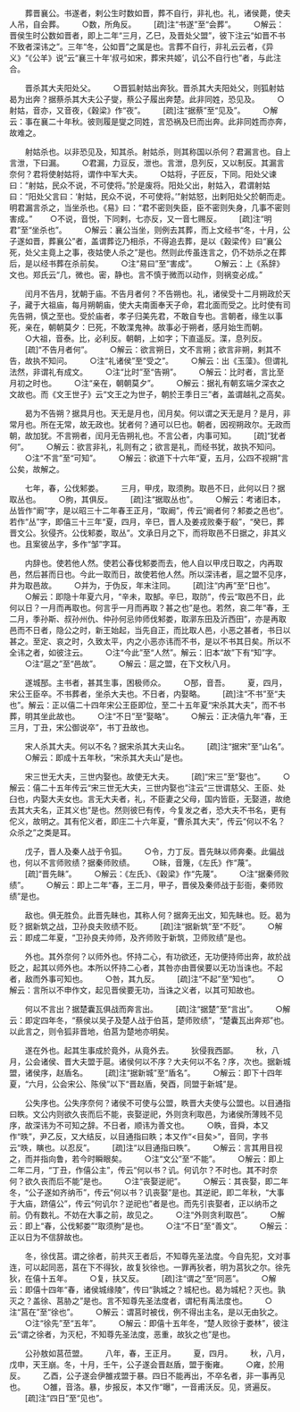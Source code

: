 <!-- { "loadSidebar": true } -->
　　葬晋襄公。书遂者，剌公生时数如晋，葬不自行，非礼也。礼，诸侯薨，使夫人吊，自会葬。
　　○数，所角反。
　　[疏]注“书遂”至“会葬”。
　　○解云：晋侯生时公数如晋者，即上二年“三月，乙巳，及晋处父盟”，彼下注云“如晋不书不致者深讳之”。三年“冬，公如晋”之属是也。言葬不自行，非礼云云者，《异义》“《公羊》说”云“襄三十年‘叔弓如宋，葬宋共姬’，讥公不自行也”者，与此注合。

　　晋杀其大夫阳处父。
　　○晋狐射姑出奔狄。晋杀其大夫阳处父，则狐射姑曷为出奔？据蔡杀其大夫公子燮，蔡公子履出奔楚。此非同姓，恐见及。
　　○射姑，音亦，又音夜，《穀梁》作“夜”。
　　[疏]注“据蔡”至“见及”。
　　○解云：事在襄二十年秋。彼则履是燮之同姓，言恐祸及巳而出奔。此非同姓而亦奔，故难之。

　　射姑杀也。以非恐见及，知其杀。射姑杀，则其称国以杀何？君漏言也。自上言泄，下曰漏。
　　○君漏，力豆反，泄也。言泄，息列反，又以制反。其漏言奈何？君将使射姑将，谓作中军大夫。
　　○姑将，子匠反，下同。阳处父谏曰：“射姑，民众不说，不可使将。”於是废将。阳处父出，射姑入，君谓射姑曰：“阳处父言曰：‘射姑，民众不说，不可使将。’”射姑怒，出剌阳处父於朝而走。明君漏言杀之，当坐杀也。《易》曰：“君不密则失臣，臣不密则失身，几事不密则害成。”
　　○不说，音悦，下同剌，七亦反，又一音七赐反。
　　[疏]注“明君”至“坐杀也”。
　　○解云：襄公当坐，则例去其葬，而上文经书“冬，十月，公子遂如晋，葬襄公”者，盖谓葬讫乃相杀，不得追去葬，是以《穀梁传》曰“襄公死，处父主竟上之事，夜姑使人杀之”是也。然则此传虽连言之，仍不妨杀之在葬后，是以经书葬在杀前矣。
　　○注“易曰”至“害成”。
　　○解云：上《系辞》文也。郑氏云“几，微也。密，静也。言不慎于微而以动作，则祸变必成。”

　　闰月不告月，犹朝于庙。不告月者何？不告朔也。礼，诸侯受十二月朔政於天子，藏于大祖庙，每月朔朝庙，使大夫南面奉天子命，君北面而受之。比时使有司先告朔，慎之至也。受於庙者，孝子归美先君，不敢自专也。言朝者，缘生以事死，亲在，朝朝莫夕：巳死，不敢渫鬼神。故事必于朔者，感月始生而朝。
　　○大祖，音泰。比，必利反。朝朝，上如字；下直遥反。渫，息列反。
　　[疏]“不告月者何”。
　　○解云：欲言朔日，文不言朔；欲言非朔，剌其不告，故执不知问。
　　○注“礼诸侯”至“受之”。
　　○解云：出《玉藻》。但谓礼法然，非谓礼有成文。
　　○注“比时”至“告朔”。
　　○解云：比时者，言比至月初之时也。
　　○注“亲在，朝朝莫夕”。
　　○解云：据礼有朝玄端夕深衣之文故也。而《文王世子》云“文王之为世子，朝於王季日三”者，盖谓越礼之高矣。

　　曷为不告朔？据具月也。天无是月也，闰月矣。何以谓之天无是月？是月，非常月也。所在无常，故无政也。犹者何？通可以巳也。朝者，因视朔政尔。无政而朝，故加犹。不言朔者，闰月无告朔礼也。不言公者，内事可知。
　　[疏]“犹者何”。
　　○解云：欲言非礼，礼则有之；欲言是礼，而经书犹，故执不知问。
　　○注“不言”至“可知”。
　　○解云：欲道下十六年“夏，五月，公四不视朔”言公矣，故解之。

　　七年，春，公伐邾娄。
　　三月，甲戌，取须朐。取邑不日，此何以日？据取丛也。
　　○朐，其俱反。
　　[疏]注“据取丛也”。
　　○解云：考诸旧本，丛皆作“阚”字，是以昭三十二年春王正月，“取阚”，传云“阚者何？邾娄之邑也”。若作“丛”字，即僖三十三年“夏，四月，辛巳，晋人及姜戎败秦于殽”，“癸巳，葬晋文公。狄侵齐。公伐邾娄，取丛”。文承日月之下，而将取邑不日据之，非其义也。且案彼丛字，多作“邹”字耳。

　　内辞也。使若他人然。使若公春伐邾娄而去，他人自以甲戌日取之，内再取邑，然后甚而日也。今此一取而日，故使若他人然。所以深讳者，扈之盟不见序，井为取邑故。
　　○并为，于伪反，年末注同。
　　[疏]注“内再”至“日也”。
　　○解云：即隐十年夏六月，“辛未，取郜。辛巳，取防”，传云“取邑不日，此何以日？一月而再取也。何言乎一月而再取？甚之也”是也。若然，哀二年“春，王二月，季孙斯、叔孙州仇、仲孙何忌帅师伐邾娄，取漷东田及沂西田”，亦是再取邑而不日者，隐公之时，新王始起，当先自正，而比取人邑，小恶之甚者，书日以甚之。至定、哀之时，久致太平，内之小恶亦讳而不书，是以不书其日矣。所以不全讳之者，如彼注云。
　　○注“今此”至“人然”。解云：旧本“故”下有“知”字。
　　○注“扈之”至“邑故”。
　　○解云：扈之盟，在下文秋八月。

　　遂城郚。主书者，甚其生事，困极师众。
　　○郚，音吾。
　　夏，四月，宋公王臣卒。不书葬者，坐杀大夫也。不日者，内娶略。
　　[疏]注“不书”至“夫也”。解云：正以僖二十四年宋公王臣即位，至二十五年夏“宋杀其大夫”，而不书葬，明其坐此故也。
　　○注“不日”至“娶略”。
　　○解云：正决僖九年“春，王三月，丁丑，宋公御说卒”，书丁丑故也。

　　宋人杀其大夫。何以不名？据宋杀其大夫山名。
　　[疏]注“据宋”至“山名”。
　　○解云：即成十五年秋，“宋杀其大夫山”是也。

　　宋三世无大夫，三世内娶也。故使无大夫。
　　[疏]“宋三”至“娶也”。
　　○解云：僖二十五年传云“宋三世无大夫，三世内娶也”注云“三世谓慈父、王臣、处臼也，内娶大夫女也。言无大夫者，礼，不臣妻之父母，国内皆臣，无娶道，故绝去其大夫名，正其义也”是也。然则彼巳有传，今复发之者，恐大夫不书名，更有佗义，故明之。其有佗义者，即庄二十六年夏，“曹杀其大夫”，传云“何以不名？众杀之”之类是耳。

　　戊子，晋人及秦人战于令狐。
　　○令，力丁反。晋先眛以师奔秦。此偏战也，何以不言师败绩？据秦师败绩。
　　○眛，音篾，《左氏》作“蔑”。
　　[疏]“晋先眛”。
　　○解云：《左氏》、《穀梁》作“先蔑”。
　　○注“据秦师败绩”。
　　○解云：即上二年“春，王二月，甲子，晋侯及秦师战于彭衙，秦师败绩”是也。

　　敌也。俱无胜负。此晋先眛也，其称人何？据奔无出文，知先眛也。贬。曷为贬？据新筑之战，卫孙良夫败绩不贬。
　　[疏]注“据新筑”至“不贬”。
　　○解云：即成二年夏，“卫孙良夫帅师，及齐师败于新筑，卫师败绩”是也。

　　外也。其外奈何？以师外也。怀持二心，有功欲还，无功便持师出奔，故於战贬之，起其以师外也。本所以怀持二心者，其咎亦由晋侯要以无功当诛也。不起者，敌而外事可知也。
　　○咎，其九反。
　　[疏]注“不起”至“知也”。
　　○解云：言所以不申作文，起见晋侯要无功，当诛之义者，以其可知故也。

　　何以不言出？据楚囊瓦俱战而奔言出。
　　[疏]注“据楚”至“言出”。
　　○解云：即定四年冬，“蔡侯以吴子及楚人战于伯莒，楚师败绩”，“楚囊瓦出奔郑”也。以此言之，则令狐非晋地，伯莒为楚地亦明矣。

　　遂在外也。起其生事成於竟外，从竟外去。
　　狄侵我西鄙。
　　秋，八月，公会诸侯、晋大夫盟于扈。诸侯何以不序？大夫何以不名？序，次也。据新城盟，诸侯序，赵盾名。
　　[疏]注“据新城”至“盾名”。
　　○解云：即下十四年夏，“六月，公会宋公、陈侯”以下“晋赵盾，癸酉，同盟于新城”是。

　　公失序也。公失序奈何？诸侯不可使与公盟，眣晋大夫使与公盟也。以目通指曰眣。文公内则欲久丧而后不能，丧娶逆祀，外则贪利取邑，为诸侯所薄贱不见序，故深讳为不可知之辞。不日者，顺讳为善文也。
　　○眣，音舜，本又作“昳”，尹乙反，又大结反，以目通指曰眣；本又作“<目矣>”，音同，字书云“昳，瞚也。以忍反”。
　　[疏]注“以目通指曰眣”。
　　○解云：言其用目视之，而并指向鲁，若今时瞬眼矣。
　　○注“文公”至“不能”。
　　○解云：即上二年二月，“丁丑，作僖公主”，传云“何以书？讥。何讥尔？不时也。其不时奈何？欲久丧而后不能”是也。
　　○注“丧娶逆祀”。
　　○解云：其丧娶，即二年冬，“公子遂如齐纳币”，传云“何以书？讥丧娶”是也。其逆祀，即二年秋，“大事于大庙，跻僖公”，传云“何讥尔？逆祀也”者是也。而先引丧娶者，正以纳币之前。仍有数礼。不妨在大事之前，故见之。
　　○注“外则贪利取邑”。
　　○解云：即上“春，公伐邾娄”“取须朐”是也。
　　○注“不日”至“善文”。
　　○解云：正以日为不信辞故也。

　　冬，徐伐莒。谓之徐者，前共灭王者后，不知尊先圣法度。今自先犯，文对事连，可以起同恶，莒在下不得狄，故复狄徐也。一罪再狄者，明为莒狄之尔。徐先狄，在僖十五年。
　　○复，扶又反。
　　[疏]注“谓之”至“同恶”。
　　○解云：即僖十四年“春，诸侯城缘陵”，传曰“孰城之？城杞也。曷为城杞？灭也。孰灭之？盖徐、莒胁之”是也。言不知尊先圣法度者，谓杞有禹法度也。
　　○注“莒在”至“徐也”。
　　○解云：谓莒时被伐，例不得出主名，是以无由狄之。
　　○注“徐先”至“五年”。
　　○解云：即僖十五年冬，“楚人败徐于娄林”，彼注云“谓之徐者，为灭杞，不知尊先圣法度，恶重，故狄之也”是也。

　　公孙敖如莒莅盟。
　　八年，春，王正月。
　　夏，四月。
　　秋，八月，戊申，天王崩。冬，十月，壬午，公子遂会晋赵盾，盟于衡雍。
　　○雍，於用反。
　　乙酉，公子遂会伊雒戎盟于暴。四日不能再出，不卒名者，非一事再见也。
　　○雒，音洛。暴，步报反，本又作“曝”，一音甫沃反。见，贤遍反。
　　[疏]注“四日”至“见也”。
